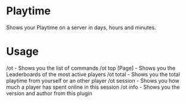 # Playtime
Shows your Playtime on a server in days, hours and minutes.

# Usage

/ot - Shows you the list of commands
/ot top [Page] - Shows you the Leaderboards of the most active players
/ot total - Shows you the total playtime from yourself or an other player
/ot session - Shows you how much a player has spent online in this session
/ot info - Shows you the version and author from this plugin
